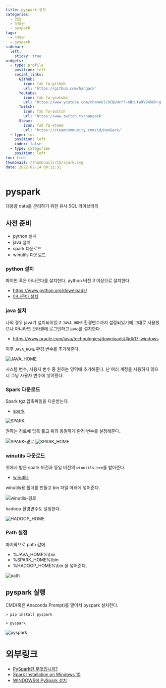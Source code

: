 ```yaml
---
title: pyspark 설치
categories:
  - 연습
  - 파이썬
  - pyspark
tags:
  - 파이썬
  - pyspark
sidebar:
  left:
    sticky: true
widgets:
  - type: profile
    position: left
    social_links:
      Github:
        icon: fab fa-github
        url: 'https://github.com/hangack'
      Youtube:
        icon: fab fa-youtube
        url: 'https://www.youtube.com/channel/UCQuHrr7-mBtutw9V94XGH-g'
      Twitch:
        icon: fab fa-twitch
        url: 'https://www.twitch.tv/hangack'
      Steam:
        icon: fab fa-steam
        url: 'https://steamcommunity.com/id/HanGack/'
  - type: toc
    position: left
    index: false
  - type: categories
    position: left
toc: true
thumbnail: /thumbnails/CS/spark.svg
date: 2022-02-14 09:11:31
---
```


# pyspark

대용량 data를 관리하기 위한 유사 SQL 라이브러리

## 사전 준비

- python 설치
- java 설치
- spark 다운로드
- winutils 다운로드

### python 설치

파이썬 혹은 아나콘다를 설치한다.
python 버전 3 이상으로 설치한다.

 - https://www.python.org/downloads/
 - [아나콘다 설치](https://hangack.github.io/2021/11/01/Codding/Python/basic/Python0_download/)


### java 설치

나의 경우 java가 설치되어있고 `JAVA_HOME` 환경변수까지 설정되있기에 그대로 사용했으나 아니라면 오라클에 로그인하고 java를 설치한다.

 - https://www.oracle.com/java/technologies/downloads/#jdk17-windows

이후 `JAVA_HOME` 환경 변수를 추가해준다.

![JAVA_HOME](/images/2202/pyspark-설치/JAVA_HOME.png)

시스템 변수, 사용자 변수 중 원하는 영역에 추가해준다.
난 여러 계정을 사용하지 않으니 그냥 사용자 변수에 넣어줬다.


### Spark 다운로드

Spark tgz 압축파일을 다운받는다.
- [spark](https://spark.apache.org/downloads.html)

![SPARK](/images/2202/pyspark-설치/Spark.png)

원하는 경로에 압축 풀고 위와 동일하게 환경 변수를 설정해준다.

![SPARK-경로](/images/2202/pyspark-설치/Spark-경로.png)
![SPARK_HOME](/images/2202/pyspark-설치/SPARK_HOME.png)


### winutils 다운로드

위에서 받은 spark 버전과 동일 버전의 `winutils.exe`를 받아준다.
 - [winutils](https://github.com/cdarlint/winutils)

winutils용 폴더를 만들고 bin 파일 아래에 넣어준다.

![winutils-경로](/images/2202/pyspark-설치/winutils-경로.png)

hadoop 환경변수도 설정한다.

![HADOOP_HOME](/images/2202/pyspark-설치/HADOOP_HOME.png)


### Path 설정

마지막으로 path 값에

 - %JAVA_HOME%\bin
 - %SPARK_HOME%\bin
 - %HADOOP_HOME%\bin
을 넣어준다.

![path](/images/2202/pyspark-설치/Path.png)


## pyspark 실행

CMD(혹은 Anaconda Prompt)를 열어서 pyspark 설치한다.
```shell
> pip install pyspark
```

```shell
> pyspark
```
![pyspark](/images/2202/pyspark-설치/pyspark.png)


# 외부링크
 - [PySpark란 무엇입니까?](https://databricks.com/kr/glossary/pyspark)
 - [Spark Installation on Windows 10](https://dschloe.github.io/python/python_edu/00_settings/spark_installation_windows_10/)
 - [WINDOWS에 PySpark 설치](https://ahnty0122.tistory.com/22)